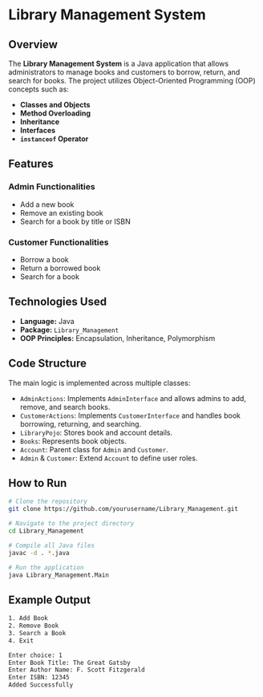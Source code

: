 # Library Management System

## Overview
The **Library Management System** is a Java application that allows administrators to manage books and customers to borrow, return, and search for books. The project utilizes Object-Oriented Programming (OOP) concepts such as:

- **Classes and Objects**
- **Method Overloading**
- **Inheritance**
- **Interfaces**
- **`instanceof` Operator**

## Features
### Admin Functionalities
- Add a new book
- Remove an existing book
- Search for a book by title or ISBN

### Customer Functionalities
- Borrow a book
- Return a borrowed book
- Search for a book

## Technologies Used
- **Language:** Java
- **Package:** `Library_Management`
- **OOP Principles:** Encapsulation, Inheritance, Polymorphism

## Code Structure
The main logic is implemented across multiple classes:
- `AdminActions`: Implements `AdminInterface` and allows admins to add, remove, and search books.
- `CustomerActions`: Implements `CustomerInterface` and handles book borrowing, returning, and searching.
- `LibraryPojo`: Stores book and account details.
- `Books`: Represents book objects.
- `Account`: Parent class for `Admin` and `Customer`.
- `Admin` & `Customer`: Extend `Account` to define user roles.

## How to Run
```bash
# Clone the repository
git clone https://github.com/yourusername/Library_Management.git

# Navigate to the project directory
cd Library_Management

# Compile all Java files
javac -d . *.java

# Run the application
java Library_Management.Main
```

## Example Output
```bash
1. Add Book
2. Remove Book
3. Search a Book
4. Exit

Enter choice: 1
Enter Book Title: The Great Gatsby
Enter Author Name: F. Scott Fitzgerald
Enter ISBN: 12345
Added Successfully
```

